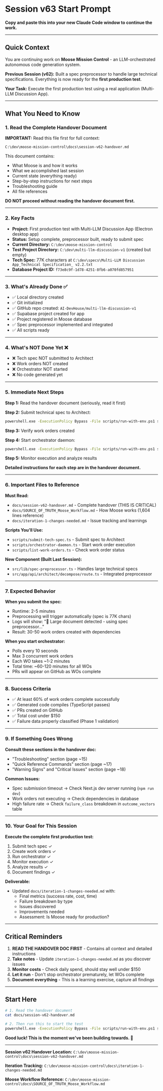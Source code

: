 # Session v63 Start Prompt

**Copy and paste this into your new Claude Code window to continue the work.**

---

## Quick Context

You are continuing work on **Moose Mission Control** - an LLM-orchestrated autonomous code generation system.

**Previous Session (v62):** Built a spec preprocessor to handle large technical specifications. Everything is now ready for the **first production test**.

**Your Task:** Execute the first production test using a real application (Multi-LLM Discussion App).

---

## What You Need to Know

### 1. Read the Complete Handover Document

**IMPORTANT:** Read this file first for full context:

```
C:\dev\moose-mission-control\docs\session-v62-handover.md
```

This document contains:
- What Moose is and how it works
- What we accomplished last session
- Current state (everything ready)
- Step-by-step instructions for next steps
- Troubleshooting guide
- All file references

**DO NOT proceed without reading the handover document first.**

---

### 2. Key Facts

- **Project:** First production test with Multi-LLM Discussion App (Electron desktop app)
- **Status:** Setup complete, preprocessor built, ready to submit spec
- **Current Directory:** `C:\dev\moose-mission-control`
- **Test Project Directory:** `C:\dev\multi-llm-discussion-v1` (created but empty)
- **Tech Spec:** 77K characters at `C:\dev\specs\Multi-LLM Discussion App_Technical Specification_ v2.2.txt`
- **Database Project ID:** `f73e8c9f-1d78-4251-8fb6-a070fd857951`

---

### 3. What's Already Done ✅

- ✅ Local directory created
- ✅ Git initialized
- ✅ GitHub repo created: `AI-DevHouse/multi-llm-discussion-v1`
- ✅ Supabase project created for app
- ✅ Project registered in Moose database
- ✅ Spec preprocessor implemented and integrated
- ✅ All scripts ready

---

### 4. What's NOT Done Yet ❌

- ❌ Tech spec NOT submitted to Architect
- ❌ Work orders NOT created
- ❌ Orchestrator NOT started
- ❌ No code generated yet

---

### 5. Immediate Next Steps

**Step 1:** Read the handover document (seriously, read it first)

**Step 2:** Submit technical spec to Architect:
```bash
powershell.exe -ExecutionPolicy Bypass -File scripts/run-with-env.ps1 scripts/submit-tech-spec.ts
```

**Step 3:** Verify work orders created

**Step 4:** Start orchestrator daemon:
```bash
powershell.exe -ExecutionPolicy Bypass -File scripts/run-with-env.ps1 scripts/orchestrator-daemon.ts
```

**Step 5:** Monitor execution and analyze results

**Detailed instructions for each step are in the handover document.**

---

### 6. Important Files to Reference

**Must Read:**
- `docs/session-v62-handover.md` - Complete handover (THIS IS CRITICAL)
- `docs/SOURCE_OF_TRUTH_Moose_Workflow.md` - How Moose works (1,604 lines reference)
- `docs/iteration-1-changes-needed.md` - Issue tracking and learnings

**Scripts You'll Use:**
- `scripts/submit-tech-spec.ts` - Submit spec to Architect
- `scripts/orchestrator-daemon.ts` - Start work order execution
- `scripts/list-work-orders.ts` - Check work order status

**New Component (Built Last Session):**
- `src/lib/spec-preprocessor.ts` - Handles large technical specs
- `src/app/api/architect/decompose/route.ts` - Integrated preprocessor

---

### 7. Expected Behavior

**When you submit the spec:**
- Runtime: 2-5 minutes
- Preprocessing will trigger automatically (spec is 77K chars)
- Logs will show: "🔄 Large document detected - using spec preprocessor..."
- Result: 30-50 work orders created with dependencies

**When you start orchestrator:**
- Polls every 10 seconds
- Max 3 concurrent work orders
- Each WO takes ~1-2 minutes
- Total time: ~60-120 minutes for all WOs
- PRs will appear on GitHub as WOs complete

---

### 8. Success Criteria

- ✅ At least 60% of work orders complete successfully
- ✅ Generated code compiles (TypeScript passes)
- ✅ PRs created on GitHub
- ✅ Total cost under $150
- ✅ Failure data properly classified (Phase 1 validation)

---

### 9. If Something Goes Wrong

**Consult these sections in the handover doc:**
- "Troubleshooting" section (page ~15)
- "Quick Reference Commands" section (page ~17)
- "Warning Signs" and "Critical Issues" section (page ~18)

**Common Issues:**
- Spec submission timeout → Check Next.js dev server running (`npm run dev`)
- Work orders not executing → Check dependencies in database
- High failure rate → Check `failure_class` breakdown in `outcome_vectors` table

---

### 10. Your Goal for This Session

**Execute the complete first production test:**
1. Submit tech spec ✓
2. Create work orders ✓
3. Run orchestrator ✓
4. Monitor execution ✓
5. Analyze results ✓
6. Document findings ✓

**Deliverable:**
- Updated `docs/iteration-1-changes-needed.md` with:
  - Final metrics (success rate, cost, time)
  - Failure breakdown by type
  - Issues discovered
  - Improvements needed
  - Assessment: Is Moose ready for production?

---

## Critical Reminders

1. **READ THE HANDOVER DOC FIRST** - Contains all context and detailed instructions
2. **Take notes** - Update `iteration-1-changes-needed.md` as you discover issues
3. **Monitor costs** - Check daily spend, should stay well under $150
4. **Let it run** - Don't stop orchestrator prematurely, let WOs complete
5. **Document everything** - This is a learning exercise, capture all findings

---

## Start Here

```bash
# 1. Read the handover document
cat docs/session-v62-handover.md

# 2. Then run this to start the test
powershell.exe -ExecutionPolicy Bypass -File scripts/run-with-env.ps1 scripts/submit-tech-spec.ts
```

**Good luck! This is the moment we've been building towards. 🚀**

---

**Session v62 Handover Location:**
`C:\dev\moose-mission-control\docs\session-v62-handover.md`

**Iteration Tracking:**
`C:\dev\moose-mission-control\docs\iteration-1-changes-needed.md`

**Moose Workflow Reference:**
`C:\dev\moose-mission-control\docs\SOURCE_OF_TRUTH_Moose_Workflow.md`
